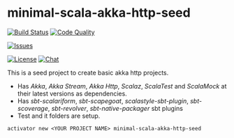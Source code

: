 minimal-scala-akka-http-seed
=========================

[![Build Status][build-status-badge]][build-status-url]
[![Code Quality][code-quality-badge]][code-quality-url]

[![Issues][issues-badge]][issues-url]

[![License][license-badge]][license-url]
[![Chat][chat-badge]][chat-url]

This is a seed project to create basic akka http projects.

* Has *Akka*, *Akka Stream*, *Akka Http*, *Scalaz*, *ScalaTest* and *ScalaMock* at their latest versions as dependencies.
* Has *sbt-scalariform*, *sbt-scapegoat*, *scalastyle-sbt-plugin*,
  *sbt-scoverage*, *sbt-revolver*, *sbt-native-packager*  sbt plugins
* Test and it folders are setup.

```
activator new <YOUR PROJECT NAME> minimal-scala-akka-http-seed
```

[build-status-badge]: https://img.shields.io/travis/yeghishe/minimal-scala-akka-http-seed.svg?style=flat-square
[build-status-url]: https://travis-ci.org/yeghishe/minimal-scala-akka-http-seed
[code-quality-badge]: https://img.shields.io/codacy/5a804d74bb8c4fc28117b0913f17bdd5.svg?style=flat-square
[code-quality-url]: https://www.codacy.com/app/ypiruzyan/minimal-scala-akka-http-seed
[issues-badge]: https://img.shields.io/github/issues/yeghishe/minimal-scala-akka-http-seed.svg?style=flat-square
[issues-url]: https://github.com/yeghishe/minimal-scala-akka-http-seed/issues
[license-badge]: https://img.shields.io/badge/License-Apache%202-blue.svg?style=flat-square
[license-url]: LICENSE
[chat-badge]: https://img.shields.io/badge/gitter-join%20chat-brightgreen.svg?style=flat-square
[chat-url]: https://gitter.im/yeghishe/minimal-scala-akka-http-seed
